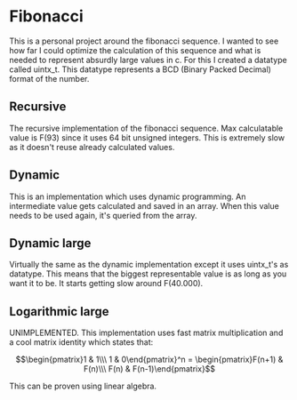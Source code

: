 # Fibonacci
This is a personal project around the fibonacci sequence. I wanted to see how far I could optimize the calculation of this sequence and what is needed to represent absurdly large values in c. For this I created a datatype called uintx_t. This datatype represents a BCD (Binary Packed Decimal) format of the number.

## Recursive
The recursive implementation of the fibonacci sequence. Max calculatable value is F(93) since it uses 64 bit unsigned integers. This is extremely slow as it doesn't reuse already calculated values.

## Dynamic
This is an implementation which uses dynamic programming. An intermediate value gets calculated and saved in an array. When this value needs to be used again, it's queried from the array.

## Dynamic large
Virtually the same as the dynamic implementation except it uses uintx_t's as datatype. This means that the biggest representable value is as long as you want it to be. It starts getting slow around F(40.000).

## Logarithmic large
UNIMPLEMENTED. This implementation uses fast matrix multiplication and a cool matrix identity which states that:

$$\begin{pmatrix}1 & 1\\\ 1 & 0\end{pmatrix}^n = \begin{pmatrix}F(n+1) & F(n)\\\ F(n) & F(n-1)\end{pmatrix}$$

This can be proven using linear algebra. 

